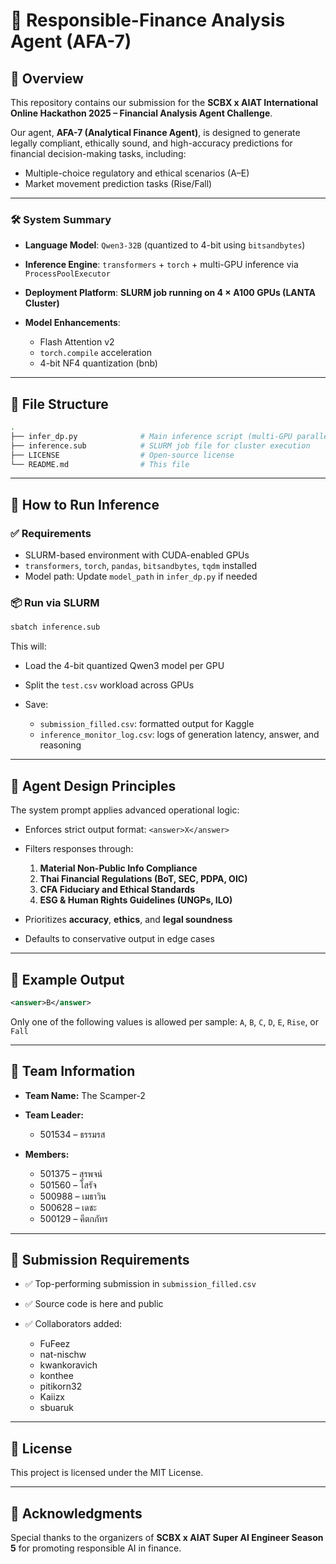 # 🧠 Responsible-Finance Analysis Agent (AFA-7)

## 📌 Overview

This repository contains our submission for the **SCBX x AIAT International Online Hackathon 2025 – Financial Analysis Agent Challenge**.

Our agent, **AFA-7 (Analytical Finance Agent)**, is designed to generate legally compliant, ethically sound, and high-accuracy predictions for financial decision-making tasks, including:
- Multiple-choice regulatory and ethical scenarios (A–E)
- Market movement prediction tasks (Rise/Fall)

---

### 🛠️ System Summary

* **Language Model**: `Qwen3-32B` (quantized to 4-bit using `bitsandbytes`)
* **Inference Engine**: `transformers` + `torch` + multi-GPU inference via `ProcessPoolExecutor`
* **Deployment Platform**: **SLURM job running on 4 × A100 GPUs (LANTA Cluster)**
* **Model Enhancements**:

  * Flash Attention v2
  * `torch.compile` acceleration
  * 4-bit NF4 quantization (bnb)

---

## 🧱 File Structure

```bash
.
├── infer_dp.py              # Main inference script (multi-GPU parallel)
├── inference.sub            # SLURM job file for cluster execution
├── LICENSE                  # Open-source license
└── README.md                # This file
````

---

## 🔧 How to Run Inference

### ✅ Requirements

* SLURM-based environment with CUDA-enabled GPUs
* `transformers`, `torch`, `pandas`, `bitsandbytes`, `tqdm` installed
* Model path: Update `model_path` in `infer_dp.py` if needed

### 📦 Run via SLURM

```bash
sbatch inference.sub
```

This will:

* Load the 4-bit quantized Qwen3 model per GPU
* Split the `test.csv` workload across GPUs
* Save:

  * `submission_filled.csv`: formatted output for Kaggle
  * `inference_monitor_log.csv`: logs of generation latency, answer, and reasoning

---

## 🧠 Agent Design Principles

The system prompt applies advanced operational logic:

* Enforces strict output format: `<answer>X</answer>`
* Filters responses through:

  1. **Material Non-Public Info Compliance**
  2. **Thai Financial Regulations (BoT, SEC, PDPA, OIC)**
  3. **CFA Fiduciary and Ethical Standards**
  4. **ESG & Human Rights Guidelines (UNGPs, ILO)**
* Prioritizes **accuracy**, **ethics**, and **legal soundness**
* Defaults to conservative output in edge cases

---

## 🧪 Example Output

```xml
<answer>B</answer>
```

Only one of the following values is allowed per sample:
`A`, `B`, `C`, `D`, `E`, `Rise`, or `Fall`

---

## 👥 Team Information

* **Team Name:** The Scamper-2
* **Team Leader:**

  * 501534 – ธรรมรส
* **Members:**

  * 501375 – สุรพจน์
  * 501560 – โสรัจ
  * 500988 – เมธาวิน
  * 500628 – เดชะ
  * 500129 – คีตกภัทร

---

## 📂 Submission Requirements

* ✅ Top-performing submission in `submission_filled.csv`
* ✅ Source code is here and public
* ✅ Collaborators added:

  * FuFeez
  * nat-nischw
  * kwankoravich
  * konthee
  * pitikorn32
  * Kaiizx
  * sbuaruk

---

## 📄 License

This project is licensed under the MIT License.

---

## 🙏 Acknowledgments

Special thanks to the organizers of **SCBX x AIAT Super AI Engineer Season 5** for promoting responsible AI in finance.

